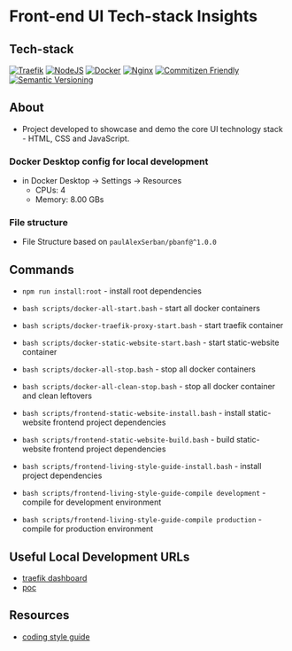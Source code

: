 # Front-end UI Tech-stack Insights

## Tech-stack

[![Traefik](https://img.shields.io/badge/Traefik-v2-green)](https://traefik.io/)
[![NodeJS](https://img.shields.io/badge/NodeJS-14.19.1-green)](https://nodejs.org/docs/latest-v14.x/api/)
[![Docker](https://img.shields.io/badge/Docker-20-blue)](https://docs.docker.com/release-notes/)
[![Nginx](https://img.shields.io/badge/Nginx-1.21.6-green)](https://www.nginx.com/)
[![Commitizen Friendly](https://img.shields.io/badge/commitizen-friendly-brightgreen.svg)](http://commitizen.github.io/cz-cli/)
[![Semantic Versioning](https://img.shields.io/badge/Semantic%20Versioning-2.0.0-green)](https://semver.org/spec/v2.0.0.html)

## About

- Project developed to showcase and demo the core UI technology stack - HTML, CSS and JavaScript.

### Docker Desktop config for local development

- in Docker Desktop -> Settings -> Resources
  - CPUs: 4
  - Memory: 8.00 GBs

### File structure

- File Structure based on `paulAlexSerban/pbanf@^1.0.0`

## Commands

- `npm run install:root` - install root dependencies

- `bash scripts/docker-all-start.bash` - start all docker containers
- `bash scripts/docker-traefik-proxy-start.bash` - start traefik container
- `bash scripts/docker-static-website-start.bash` - start static-website container

- `bash scripts/docker-all-stop.bash` - stop all docker containers
- `bash scripts/docker-all-clean-stop.bash` - stop all docker container and clean leftovers

- `bash scripts/frontend-static-website-install.bash` - install static-website frontend project dependencies
- `bash scripts/frontend-static-website-build.bash` - build static-website frontend project dependencies

- `bash scripts/frontend-living-style-guide-install.bash` - install project dependencies
- `bash scripts/frontend-living-style-guide-compile development` - compile for development environment
- `bash scripts/frontend-living-style-guide-compile production` - compile for production environment

## Useful Local Development URLs

- [traefik dashboard](http://localhost:8080/dashboard)
- [poc](https://poc-ui-techstack-insights.localhost/)

## Resources

- [coding style guide](https://cssguidelin.es/)
